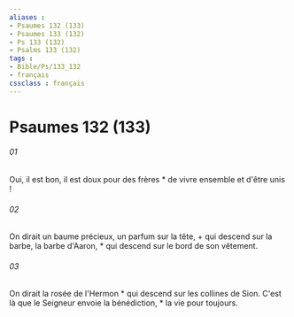```yaml
---
aliases : 
- Psaumes 132 (133)
- Psaumes 133 (132)
- Ps 133 (132)
- Psalms 133 (132)
tags : 
- Bible/Ps/133_132
- français
cssclass : français
---
```


# Psaumes 132 (133)

###### 01
Oui, il est bon, il est doux pour des frères * de vivre ensemble et d'être unis !
###### 02
On dirait un baume précieux, un parfum sur la tête, + qui descend sur la barbe, la barbe d'Aaron, * qui descend sur le bord de son vêtement.
###### 03
On dirait la rosée de l'Hermon * qui descend sur les collines de Sion. C'est là que le Seigneur envoie la bénédiction, * la vie pour toujours.
